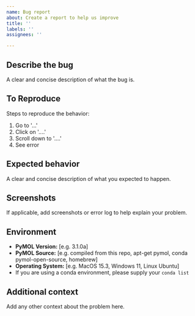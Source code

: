 ```yaml
---
name: Bug report
about: Create a report to help us improve
title: ''
labels: ''
assignees: ''

---
```


## Describe the bug
A clear and concise description of what the bug is.

## To Reproduce
Steps to reproduce the behavior:
1. Go to '...'
2. Click on '....'
3. Scroll down to '....'
4. See error

## Expected behavior
A clear and concise description of what you expected to happen.

## Screenshots
If applicable, add screenshots or error log to help explain your problem.

## Environment
- **PyMOL Version:** [e.g. 3.1.0a]
- **PyMOL Source:** [e.g. compiled from this repo, apt-get pymol, conda pymol-open-source, homebrew]
- **Operating System:** [e.g. MacOS 15.3, Windows 11, Linux Ubuntu]
- If you are using a conda environment, please supply your `conda list`

## Additional context
Add any other context about the problem here.
